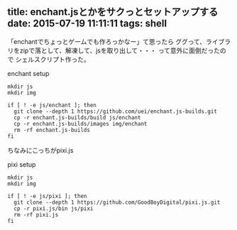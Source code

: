 title: enchant.jsとかをサクっとセットアップする
date: 2015-07-19 11:11:11
tags: shell
---
「enchantでちょっとゲームでも作ろっかなー」て思ったら
ググって、ライブラリをzipで落として、解凍して、jsを取り出して・・・
って意外に面倒だったので
シェルスクリプト作った。

enchant setup
```
mkdir js
mkdir img

if [ ! -e js/enchant ]; then
  git clone --depth 1 https://github.com/uei/enchant.js-builds.git
  cp -r enchant.js-builds/build js/enchant
  cp -r enchant.js-builds/images img/enchant
  rm -rf enchant.js-builds
fi
```

ちなみにこっちがpixi.js

pixi setup
```
mkdir js
mkdir img

if [ ! -e js/pixi ]; then
  git clone --depth 1 https://github.com/GoodBoyDigital/pixi.js.git
  cp -r pixi.js/bin js/pixi
  rm -rf pixi.js
fi
```
